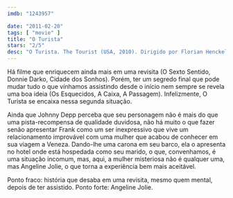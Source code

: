 ```yaml
---
imdb: "1243957"

date: "2011-02-20"
tags: [ "movie" ]
title: "O Turista"
stars: "2/5"
desc: "O Turista. The Tourist (USA, 2010). Dirigido por Florian Henckel von Donnersmarck. Escrito por Florian Henckel von Donnersmarck, Christopher McQuarrie, Julian Fellowes, Jérôme Salle. Com Johnny Depp, Angelina Jolie, Paul Bettany, Timothy Dalton, Steven Berkoff, Rufus Sewell, Christian De Sica, Alessio Boni, Daniele Pecci."
---
```

Há filme que enriquecem ainda mais em uma revisita (O Sexto Sentido, Donnie Darko, Cidade dos Sonhos). Porém, ter um segredo final que pode mudar tudo o que vínhamos assistindo desde o início nem sempre se revela uma boa ideia (Os Esquecidos, A Caixa, A Passagem). Infelizmente, O Turista se encaixa nessa segunda situação.

Ainda que Johnny Depp perceba que seu personagem não é mais do que uma pista-recompensa de qualidade duvidosa, não há muito o que fazer senão apresentar Frank como um ser inexpressivo que vive um relacionamento improvável com uma mulher que acabou de conhecer em sua viagem a Veneza. Dando-lhe uma carona em seu barco, ela o apresenta no hotel onde está hospedada como seu marido, o que, convenhamos, é uma situação incomum, mas, aqui, a mulher misteriosa não é qualquer uma, mas Angeline Jolie, o que torna a experiência bem mais aceitável.

Ponto fraco: história que desaba em uma revisita, mesmo quem mental, depois de ter assistido.
Ponto forte: Angeline Jolie.

